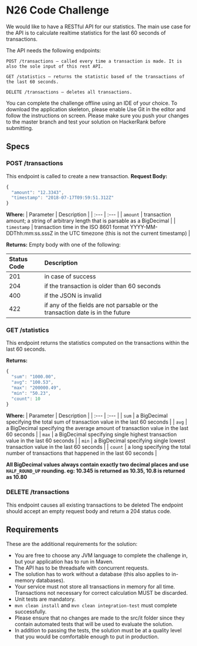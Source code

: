 # N26 Code Challenge
We would like to have a RESTful API for our statistics. The main use case for the API is to calculate realtime statistics for the last 60 seconds of transactions.

The API needs the following endpoints:

```http
POST /transactions – called every time a transaction is made. It is also the sole input of this rest API.
```
```http
GET /statistics – returns the statistic based of the transactions of the last 60 seconds.
```
```http
DELETE /transactions – deletes all transactions.
```
You can complete the challenge offline using an IDE of your choice. To download the application skeleton, please enable Use Git in the editor and follow the instructions on screen. Please make sure you push your changes to the master branch and test your solution on HackerRank before submitting.

## Specs
### POST /transactions

This endpoint is called to create a new transaction.
**Request Body:**
```javascript
{
  "amount": "12.3343",
  "timestamp": "2018-07-17T09:59:51.312Z"
}
```
**Where:**
| Parameter | Description |
| :--- | :--- |
| `amount` |  transaction amount; a string of arbitrary length that is parsable as a BigDecimal  |
| `timestamp` | transaction time in the ISO 8601 format YYYY-MM-DDThh:mm:ss.sssZ in the UTC timezone (this is not the current timestamp)  |

**Returns:** Empty body with one of the following:

| Status Code | Description |
| :--- | :--- |
| 201 | in case of success |
| 204 | if the transaction is older than 60 seconds |
| 400 | if the JSON is invalid |
| 422 | if any of the fields are not parsable or the transaction date is in the future |

### GET /statistics
This endpoint returns the statistics computed on the transactions within the last 60 seconds.

**Returns:**
```javascript
{
  "sum": "1000.00",
  "avg": "100.53",
  "max": "200000.49",
  "min": "50.23",
  "count": 10
}
```
**Where:**
| Parameter | Description |
| :--- | :--- |
| `sum` |  a BigDecimal specifying the total sum of transaction value in the last 60 seconds  |
| `avg` | a BigDecimal specifying the average amount of transaction value in the last 60 seconds  |
| `max` |  a BigDecimal specifying single highest transaction value in the last 60 seconds  |
| `min` |  a BigDecimal specifying single lowest transaction value in the last 60 seconds  |
| `count` |  a long specifying the total number of transactions that happened in the last 60 seconds  |

**All BigDecimal values always contain exactly two decimal places and use `HALF_ROUND_UP` rounding. eg: 10.345 is returned as 10.35, 10.8 is returned as 10.80**
### DELETE /transactions
This endpoint causes all existing transactions to be deleted
The endpoint should accept an empty request body and return a 204 status code.

## Requirements
These are the additional requirements for the solution:

- You are free to choose any JVM language to complete the challenge in, but your application has to run in Maven.
- The API has to be threadsafe with concurrent requests.
- The solution has to work without a database (this also applies to in-memory databases).
- Your service must not store all transactions in memory for all time. Transactions not necessary for correct calculation MUST be discarded.
- Unit tests are mandatory.
- `mvn clean install` and `mvn clean integration-test` must complete successfully.
- Please ensure that no changes are made to the src/it folder since they contain automated tests that will be used to evaluate the solution.
- In addition to passing the tests, the solution must be at a quality level that you would be comfortable enough to put in production.
